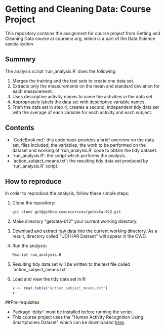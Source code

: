 # Getting and Cleaning Data: Course Project

This repository contains the assignment for course project from Getting and Cleaning Data course at coursera.org, which is a part of the Data Science specialization.

## Summary

The analysis script 'run_analysis.R' does the following:

1. Merges the training and the test sets to create one data set.
2. Extracts only the measurements on the mean and standard deviation for each measurement.
3. Uses descriptive activity names to name the activities in the data set
4. Appropriately labels the data set with descriptive variable names.
5. From the data set in step 4, creates a second, independent tidy data set with the average of each variable for each activity and each subject.


## Contents
- 'CodeBook.md': this code book provides a brief overview on the data set, files included, the variables, the work to be performed on the dataset and working of 'run_analysis.R' code to obtain the tidy dataset.
- 'run_analysis.R': the script which performs the analysis.
- 'action_subject_means.txt': the resulting tidy data set produced by 'run_analysis.R' script.


## How to reproduce

In order to reproduce the analysis, follow these simple steps:

1. Clone the repository:

    ```bash
    git clone git@github.com:scoricov/getdata-012.git
    ```
2. Make directory "getdata-012" your current working directory.
3. Download and extract [raw data](https://d396qusza40orc.cloudfront.net/getdata%2Fprojectfiles%2FUCI%20HAR%20Dataset.zip) into the current working directory. As a result, directory called "UCI HAR Dataset" will appear in the CWD.
4. Run the analysis:

    ```bash
    Rscript run_analysis.R
    ```
5. Resulting tidy data set will be written to the text file called 'action_subject_means.txt'.
6. Load and view the tidy data set in R:

    ```R
    x <- read.table("action_subject_means.txt")
    x
    ```

##Pre-requisites

- Package 'dplyr' must be installed before running the script.
- This course project uses the "Human Activity Recognition Using Smartphones Dataset" which can be downloaded [here](https://d396qusza40orc.cloudfront.net/getdata%2Fprojectfiles%2FUCI%20HAR%20Dataset.zip).
